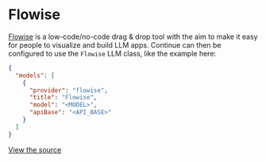 # Flowise

[Flowise](https://flowiseai.com/) is a low-code/no-code drag & drop tool with the aim to make it easy for people to visualize and build LLM apps. Continue can then be configured to use the `Flowise` LLM class, like the example here:

```json title="~/.continue/config.json"
{
  "models": [
    {
      "provider": "flowise",
      "title": "Flowise",
      "model": "<MODEL>",
      "apiBase": "<API_BASE>"
    }
  ]
}
```

[View the source](https://github.com/trypear/pearai-submodule/blob/main/core/llm/llms/Flowise.ts)
